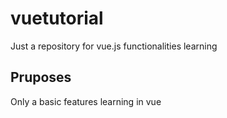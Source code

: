 # vuetutorial
Just a repository for vue.js functionalities learning

## Pruposes
Only a basic features learning in vue
